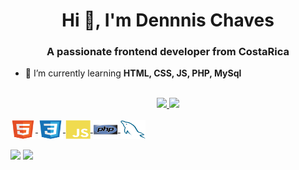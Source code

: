 <h1 align="center">Hi 👋, I'm Dennnis Chaves</h1>
<h3 align="center">A passionate frontend developer from CostaRica</h3>

- 🌱 I’m currently learning **HTML, CSS, JS, PHP, MySql**

</br>

<div align="center">
  <a href="https://github.com/Glowing-Gradient-Border-Effects">
  <img height="180em" src="https://github-readme-stats.vercel.app/api?username=BettaTech-Design&show_icons=true&theme=dracula&include_all_commits=true&count_private=true"/>
  <img height="180em" src="https://github-readme-stats.vercel.app/api/top-langs/?username=BettaTech-Design&layout=compact&langs_count=7&theme=dracula"/>
</div>

<div style="display: inline_block"><br>
  <img align="center" alt="Rafa-HTML" height="30" width="40" src="https://raw.githubusercontent.com/devicons/devicon/master/icons/html5/html5-original.svg">
  <img align="center" alt="Rafa-CSS" height="30" width="40" src="https://raw.githubusercontent.com/devicons/devicon/master/icons/css3/css3-original.svg">
  <img align="center" alt="Rafa-Js" height="30" width="40" src="https://raw.githubusercontent.com/devicons/devicon/master/icons/javascript/javascript-plain.svg">
  <img align="center" alt="Rafa-PHP" height="30" width="40" src="https://raw.githubusercontent.com/devicons/devicon/master/icons/php/php-original.svg">
  <img align="center" alt="Rafa-MYSQL" height="30" width="40" src="https://raw.githubusercontent.com/devicons/devicon/master/icons/mysql/mysql-original.svg">
</div>

<div style="display: inline_block"><br>
  <a href = "mailto:dchaves19@hotmail.com"><img src="https://img.shields.io/badge/-Hotmail-%23333?style=for-the-badge&logo=gmail&logoColor=white" target="_blank"></a>
  <a href="https://www.linkedin.com/in/rafaella-ballerini-45875016a" target="_blank"><img src="https://img.shields.io/badge/-LinkedIn-%230077B5?style=for-the-badge&logo=linkedin&logoColor=white" target="_blank"></a>
</div>
